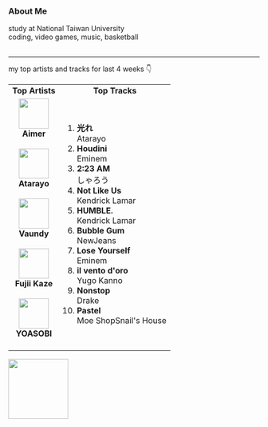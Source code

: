 ### About Me
study at National Taiwan University  
coding, video games, music, basketball   
<br>

---

my top artists and tracks for last 4 weeks 👇
<table>
  <tr>
    <td align="center"><strong>Top Artists</strong></td>
    <td align="center"><strong>Top Tracks</strong></td>
  </tr>
  <tr>
    <td align="center" id="top-artist"><div><img width='60px' src='https://i.scdn.co/image/ab6761610000e5ebc752bbed5fc57885ad929e31'><br><strong>Aimer</strong></div><br>
<div><img width='60px' src='https://i.scdn.co/image/ab6761610000e5eb7230f91cc46fb48d4c05e70a'><br><strong>Atarayo</strong></div><br>
<div><img width='60px' src='https://i.scdn.co/image/ab6761610000e5ebb6e409f6c3d8b08a2f52072e'><br><strong>Vaundy</strong></div><br>
<div><img width='60px' src='https://i.scdn.co/image/ab6761610000e5ebc5a3e6e9027505f5cba5fdbc'><br><strong>Fujii Kaze</strong></div><br>
<div><img width='60px' src='https://i.scdn.co/image/ab6761610000e5eb83e2d0c9611f1fb6baafcb36'><br><strong>YOASOBI</strong></div><br>
</td>
   <td id="top-track"><ol>
<li><div><strong>光れ</strong></div>
<div>Atarayo</div></li>
<li><div><strong>Houdini</strong></div>
<div>Eminem</div></li>
<li><div><strong>2:23 AM</strong></div>
<div>しゃろう</div></li>
<li><div><strong>Not Like Us</strong></div>
<div>Kendrick Lamar</div></li>
<li><div><strong>HUMBLE.</strong></div>
<div>Kendrick Lamar</div></li>
<li><div><strong>Bubble Gum</strong></div>
<div>NewJeans</div></li>
<li><div><strong>Lose Yourself</strong></div>
<div>Eminem</div></li>
<li><div><strong>il vento d'oro</strong></div>
<div>Yugo Kanno</div></li>
<li><div><strong>Nonstop</strong></div>
<div>Drake</div></li>
<li><div><strong>Pastel</strong></div>
<div>Moe ShopSnail's House</div></li>
</ol></td>
  </tr>
</table>
<a href="https://open.spotify.com/">
  <img width="120px" src="https://github.com/Tanimal19/Tanimal19/blob/bf0a3a19f66ada166be4661cd923271218886fa4/icon/Spotify_Logo_CMYK_Green.png">
</a>

<!---
Tanimal19/Tanimal19 is a ✨ special ✨ repository because its `README.md` (this file) appears on your GitHub profile.
You can click the Preview link to take a look at your changes.
--->
